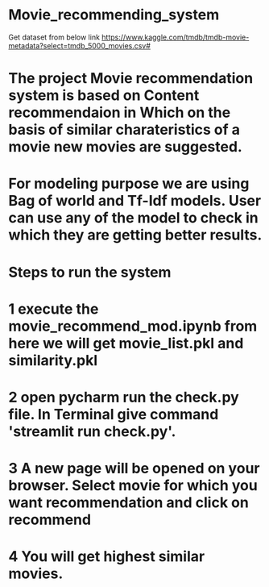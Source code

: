 # Movie_recommending_system

Get dataset from below link 
https://www.kaggle.com/tmdb/tmdb-movie-metadata?select=tmdb_5000_movies.csv#

# The project Movie recommendation system is based on Content recommendaion in Which on the basis of similar charateristics of a movie new movies are suggested. 
# For modeling purpose we are using Bag of world and Tf-Idf models. User can use any of the model to check in which they are getting better results.
# Steps to run the system
# 1 execute the movie_recommend_mod.ipynb from here we will get movie_list.pkl and similarity.pkl
# 2 open pycharm run the check.py file. In Terminal give command 'streamlit run check.py'.
# 3 A new page will be opened on your browser. Select movie for which you want recommendation and click on recommend
# 4 You will get highest similar movies. 
